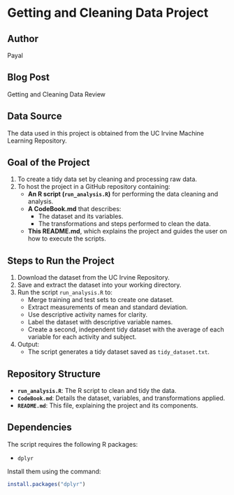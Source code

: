 # Getting and Cleaning Data Project

## Author
Payal  

## Blog Post
Getting and Cleaning Data Review  

## Data Source
The data used in this project is obtained from the UC Irvine Machine Learning Repository.  

## Goal of the Project
1. To create a tidy data set by cleaning and processing raw data.  
2. To host the project in a GitHub repository containing:
   - **An R script (`run_analysis.R`)** for performing the data cleaning and analysis.
   - **A CodeBook.md** that describes:
     - The dataset and its variables.  
     - The transformations and steps performed to clean the data.  
   - **This README.md**, which explains the project and guides the user on how to execute the scripts.

## Steps to Run the Project
1. Download the dataset from the UC Irvine Repository.  
2. Save and extract the dataset into your working directory.  
3. Run the script `run_analysis.R` to:
   - Merge training and test sets to create one dataset.  
   - Extract measurements of mean and standard deviation.  
   - Use descriptive activity names for clarity.  
   - Label the dataset with descriptive variable names.  
   - Create a second, independent tidy dataset with the average of each variable for each activity and subject.  
4. Output:  
   - The script generates a tidy dataset saved as `tidy_dataset.txt`.

## Repository Structure
- **`run_analysis.R`**: The R script to clean and tidy the data.  
- **`CodeBook.md`**: Details the dataset, variables, and transformations applied.  
- **`README.md`**: This file, explaining the project and its components.

## Dependencies
The script requires the following R packages:
- `dplyr`

Install them using the command:  
```R
install.packages("dplyr")
